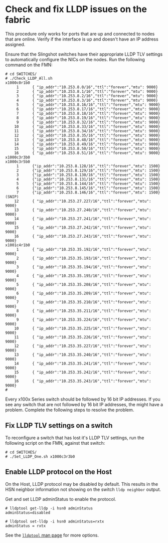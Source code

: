 
# Check and fix LLDP issues on the fabric

This procedure only works for ports that are up and connected to nodes that are online. Verify if the interface is up and doesn't have an IP address assigned.

Ensure that the Slingshot switches have their appropriate LLDP TLV settings to automatically configure the NICs on the nodes. Run the following command on the FMN:

```screen
# cd SWITCHES/
# ./Check_LLDP_All.sh
x1000c0r1b0
     1      { "ip_addr":"10.253.8.0/16","ttl":"forever","mtu": 9000}
     2      { "ip_addr":"10.253.8.1/16","ttl":"forever","mtu": 9000}
     3      { "ip_addr":"10.253.8.2/16","ttl":"forever","mtu": 9000}
     4      { "ip_addr":"10.253.8.3/16","ttl":"forever","mtu": 9000}
     5      { "ip_addr":"10.253.8.16/16","ttl":"forever","mtu": 9000}
     6      { "ip_addr":"10.253.8.17/16","ttl":"forever","mtu": 9000}
     7      { "ip_addr":"10.253.8.18/16","ttl":"forever","mtu": 9000}
     8      { "ip_addr":"10.253.8.19/16","ttl":"forever","mtu": 9000}
     9      { "ip_addr":"10.253.8.32/16","ttl":"forever","mtu": 9000}
    10      { "ip_addr":"10.253.8.33/16","ttl":"forever","mtu": 9000}
    11      { "ip_addr":"10.253.8.34/16","ttl":"forever","mtu": 9000}
    12      { "ip_addr":"10.253.8.35/16","ttl":"forever","mtu": 9000}
    13      { "ip_addr":"10.253.8.48/16","ttl":"forever","mtu": 9000}
    14      { "ip_addr":"10.253.8.49/16","ttl":"forever","mtu": 9000}
    15      { "ip_addr":"10.253.8.50/16","ttl":"forever","mtu": 9000}
    16      { "ip_addr":"10.253.8.51/16","ttl":"forever","mtu": 9000}
x1000c3r3b0
x1000c3r5b0
     1      {"ip_addr":"10.253.8.128/16","ttl":"forever","mtu": 1500}
     2      {"ip_addr":"10.253.8.129/16","ttl":"forever","mtu": 1500}
     3      {"ip_addr":"10.253.8.130/16","ttl":"forever","mtu": 1500}
     4      {"ip_addr":"10.253.8.131/16","ttl":"forever","mtu": 1500}
     5      {"ip_addr":"10.253.8.144/16","ttl":"forever","mtu": 1500}
     6      {"ip_addr":"10.253.8.145/16","ttl":"forever","mtu": 1500}
     7      {"ip_addr":"10.253.8.146/16","ttl":"forever","mtu": 1500}
(SNIP)
    12      { "ip_addr":"10.253.27.227/16","ttl":"forever","mtu": 9000}
    13      { "ip_addr":"10.253.27.240/16","ttl":"forever","mtu": 9000}
    14      { "ip_addr":"10.253.27.241/16","ttl":"forever","mtu": 9000}
    15      { "ip_addr":"10.253.27.242/16","ttl":"forever","mtu": 9000}
    16      { "ip_addr":"10.253.27.243/16","ttl":"forever","mtu": 9000}
x1001c4r1b0
     1      { "ip_addr":"10.253.35.192/16","ttl":"forever","mtu": 9000}
     2      { "ip_addr":"10.253.35.193/16","ttl":"forever","mtu": 9000}
     3      { "ip_addr":"10.253.35.194/16","ttl":"forever","mtu": 9000}
     4      { "ip_addr":"10.253.35.195/16","ttl":"forever","mtu": 9000}
     5      { "ip_addr":"10.253.35.208/16","ttl":"forever","mtu": 9000}
     6      { "ip_addr":"10.253.35.209/16","ttl":"forever","mtu": 9000}
     7      { "ip_addr":"10.253.35.210/16","ttl":"forever","mtu": 9000}
     8      { "ip_addr":"10.253.35.211/16","ttl":"forever","mtu": 9000}
     9      { "ip_addr":"10.253.35.224/16","ttl":"forever","mtu": 9000}
    10      { "ip_addr":"10.253.35.225/16","ttl":"forever","mtu": 9000}
    11      { "ip_addr":"10.253.35.226/16","ttl":"forever","mtu": 9000}
    12      { "ip_addr":"10.253.35.227/16","ttl":"forever","mtu": 9000}
    13      { "ip_addr":"10.253.35.240/16","ttl":"forever","mtu": 9000}
    14      { "ip_addr":"10.253.35.241/16","ttl":"forever","mtu": 9000}
    15      { "ip_addr":"10.253.35.242/16","ttl":"forever","mtu": 9000}
    16      { "ip_addr":"10.253.35.243/16","ttl":"forever","mtu": 9000}
#
```

Every x100x Series switch should be followed by 16 bit IP addresses.
If you see any switch that are not followed by 16 bit IP addresses, the might have a problem.
Complete the following steps to resolve the problem.

## Fix LLDP TLV settings on a switch

To reconfigure a switch that has lost it's LLDP TLV settings, run the following
script on the FMN, against that switch:

```screen
# cd SWITCHES/
# ./Set_LLDP_One.sh x1000c3r3b0
```

## Enable LLDP protocol on the Host

On the Host, LLDP protocol may be disabled by default. This results in the HSN neighbor information not showing on the switch `lldp neighbor` output.

Get and set LLDP adminStatus to enable the protocol.

```screen
# lldptool get-lldp -i hsn0 adminStatus
adminStatus=disabled

# lldptool set-lldp -i hsn0 adminStatus=rxtx
adminStatus = rxtx
```

See the [`lldptool` man page](https://linux.die.net/man/8/lldptool#name) for more options.
